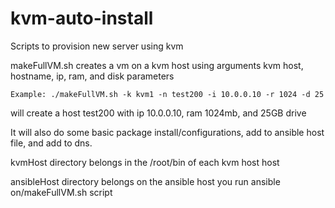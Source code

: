 # kvm-auto-install
Scripts to provision new server using kvm

makeFullVM.sh creates a vm on a kvm host using arguments kvm host, hostname, ip, ram, and disk parameters

    Example: ./makeFullVM.sh -k kvm1 -n test200 -i 10.0.0.10 -r 1024 -d 25
  
will create a host test200 with ip 10.0.0.10, ram 1024mb, and 25GB drive

It will also do some basic package install/configurations, add to ansible host file, and add to dns.

kvmHost directory belongs in the /root/bin of each kvm host host

ansibleHost directory belongs on the ansible host you run ansible on/makeFullVM.sh script

